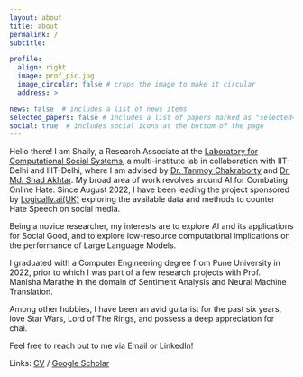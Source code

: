 ```yaml
---
layout: about
title: about
permalink: /
subtitle:

profile:
  align: right
  image: prof_pic.jpg
  image_circular: false # crops the image to make it circular
  address: >

news: false  # includes a list of news items
selected_papers: false # includes a list of papers marked as "selected={true}"
social: true  # includes social icons at the bottom of the page
---
```


Hello there! I am Shaily, a Research Associate at the [Laboratory for Computational Social Systems](https://lcs2.in/), a multi-institute lab in collaboration with IIT-Delhi and IIIT-Delhi, where I am advised by [Dr. Tanmoy Chakraborty](https://tanmoychak.com/) and [Dr. Md. Shad Akhtar](http://faculty.iiitd.ac.in/~shad.akhtar/). My broad area of work revolves around AI for Combating Online Hate. Since August 2022, I have been leading the project sponsored by [Logically.ai(UK)](https://www.logically.ai/) exploring the available data and methods to counter Hate Speech on social media.

Being a novice researcher, my interests are to explore AI and its applications for Social Good, and to explore low-resource computational implications on the performance of Large Language Models. 
 
I graduated with a Computer Engineering degree from Pune University in 2022, prior to which I was part of a few research projects with Prof. Manisha Marathe in the domain of Sentiment Analysis and Neural Machine Translation.

Among other hobbies, I have been an avid guitarist for the past six years, love Star Wars, Lord of The Rings, and possess a deep appreciation for chai. 

Feel free to reach out to me via Email or LinkedIn!

Links: [CV]("assets\pdf\ShailyDesai-Resume-April'23.pdf") / [Google Scholar](https://scholar.google.co.in/citations?user=b_v1XKYAAAAJ&hl=en&oi=ao)



